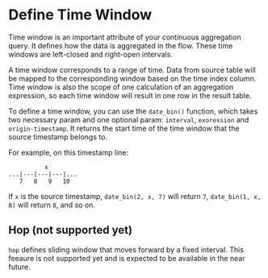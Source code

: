 # Define Time Window

Time window is an important attribute of your continuous aggregation query. It defines how the data is aggregated in the flow.
These time windows are left-closed and right-open intervals.

A time window corresponds to a range of time. Data from source table will be mapped to the corresponding window based on the time index column. Time window is also the scope of one calculation of an aggregation expression, so each time window will result in one row in the result table.

To define a time window, you can use the `date_bin()` function, which takes two necessary param and one optional param: `interval`, `exoression` and `origin-timestamp`. It returns the start time of the time window that the source timestamp belongs to.

For example, on this timestamp line:
```
          x
...|---|---|---|...
   7   8   9   10
```

If `x` is the source timestamp, `date_bin(2, x, 7)` will return `7`, `date_bin(1, x, 8)` will return `8`, and so on.

## Hop (not supported yet)

`hop` defines sliding window that moves forward by a fixed interval. This feeaure is not supported yet and is expected to be available in the near future.
